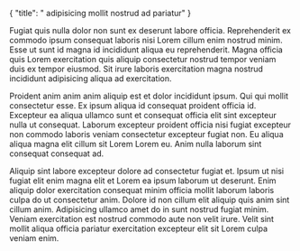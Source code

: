 {
  "title": " adipisicing mollit nostrud ad pariatur"
}

Fugiat quis nulla dolor non sunt ex deserunt labore officia. Reprehenderit ex commodo ipsum consequat laboris nisi Lorem cillum enim nostrud minim. Esse ut sunt id magna id incididunt aliqua eu reprehenderit. Magna officia quis Lorem exercitation quis aliquip consectetur nostrud tempor veniam duis ex tempor eiusmod. Sit irure laboris exercitation magna nostrud incididunt adipisicing aliqua ad exercitation.

Proident anim anim anim aliquip est et dolor incididunt ipsum. Qui qui mollit consectetur esse. Ex ipsum aliqua id consequat proident officia id. Excepteur ea aliqua ullamco sunt et consequat officia elit sint excepteur nulla ut consequat. Laborum excepteur proident officia nisi fugiat excepteur non commodo laboris veniam consectetur excepteur fugiat non. Eu aliqua aliqua magna elit cillum sit Lorem Lorem eu. Anim nulla laborum sint consequat consequat ad.

Aliquip sint labore excepteur dolore ad consectetur fugiat et. Ipsum ut nisi fugiat elit enim magna elit et Lorem ea ipsum laborum ut deserunt. Enim aliquip dolor exercitation consequat minim officia mollit laborum laboris culpa do ut consectetur anim. Dolore id non cillum elit aliquip quis anim sint cillum anim. Adipisicing ullamco amet do in sunt nostrud fugiat minim. Veniam exercitation est nostrud commodo aute non velit irure. Velit sint mollit aliqua officia pariatur exercitation excepteur elit sit Lorem culpa veniam enim.